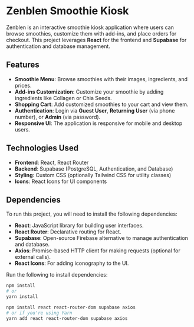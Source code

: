# Zenblen Smoothie Kiosk

Zenblen is an interactive smoothie kiosk application where users can browse smoothies, customize them with add-ins, and place orders for checkout. This project leverages **React** for the frontend and **Supabase** for authentication and database management.

## Features

- **Smoothie Menu**: Browse smoothies with their images, ingredients, and prices.
- **Add-ins Customization**: Customize your smoothie by adding ingredients like Collagen or Chia Seeds.
- **Shopping Cart**: Add customized smoothies to your cart and view them.
- **Authentication**: Login via **Guest User**, **Returning User** (via phone number), or **Admin** (via password).
- **Responsive UI**: The application is responsive for mobile and desktop users.

## Technologies Used

- **Frontend**: React, React Router
- **Backend**: Supabase (PostgreSQL, Authentication, and Database)
- **Styling**: Custom CSS (optionally Tailwind CSS for utility classes)
- **Icons**: React Icons for UI components

## Dependencies

To run this project, you will need to install the following dependencies:

- **React**: JavaScript library for building user interfaces.
- **React Router**: Declarative routing for React.
- **Supabase**: Open-source Firebase alternative to manage authentication and database.
- **Axios**: Promise-based HTTP client for making requests (optional for external calls).
- **React Icons**: For adding iconography to the UI.

Run the following to install dependencies:

```bash
npm install
# or
yarn install

npm install react react-router-dom supabase axios
# or if you're using Yarn
yarn add react react-router-dom supabase axios
